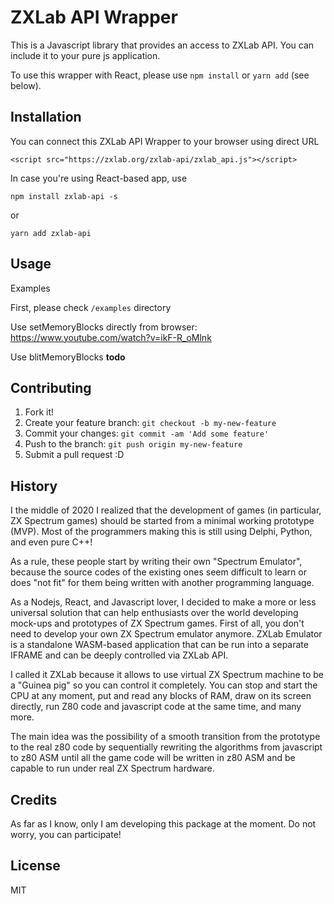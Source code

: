 # ZXLab API Wrapper

This is a Javascript library that provides an access to ZXLab API. You can include it to your pure js application.

To use this wrapper with React, please use `npm install` or `yarn add` (see below).

## Installation

You can connect this ZXLab API Wrapper to your browser using direct URL

```
<script src="https://zxlab.org/zxlab-api/zxlab_api.js"></script>
```

In case you're using React-based app, use 

`npm install zxlab-api -s`

or 

`yarn add zxlab-api`


## Usage

Examples

First, please check `/examples` directory

Use setMemoryBlocks directly from browser:
https://www.youtube.com/watch?v=ikF-R_oMlnk

Use blitMemoryBlocks
**todo**

## Contributing

1. Fork it!
2. Create your feature branch: `git checkout -b my-new-feature`
3. Commit your changes: `git commit -am 'Add some feature'`
4. Push to the branch: `git push origin my-new-feature`
5. Submit a pull request :D

## History

I the middle of 2020 I realized that the development of games (in particular, ZX Spectrum games) should be started from a minimal working prototype (MVP). Most of the programmers making this is still using Delphi, Python, and even pure C++!

As a rule, these people start by writing their own "Spectrum Emulator", because the source codes of the existing ones seem difficult to learn or does "not fit" for them being written with another programming language.

As a Nodejs, React, and Javascript lover, I decided to make a more or less universal solution that can help enthusiasts over the world developing mock-ups and prototypes of ZX Spectrum games. First of all, you don't need to develop your own ZX Spectrum emulator anymore. ZXLab Emulator is a standalone WASM-based application that can be run into a separate IFRAME and can be deeply controlled via ZXLab API.

I called it ZXLab because it allows to use virtual ZX Spectrum machine to be a "Guinea pig" so you can control it completely. You can stop and start the CPU at any moment, put and read any blocks of RAM, draw on its screen directly, run Z80 code and javascript code at the same time, and many more.

The main idea was the possibility of a smooth transition from the prototype to the real z80 code by sequentially rewriting the algorithms from javascript to z80 ASM until all the game code will be written in z80 ASM and be capable to run under real ZX Spectrum hardware.

## Credits

As far as I know, only I am developing this package at the moment. Do not worry, you can participate!

## License

MIT